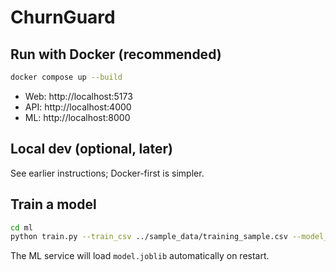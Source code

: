 # ChurnGuard

## Run with Docker (recommended)
```bash
docker compose up --build
```
- Web: http://localhost:5173
- API: http://localhost:4000
- ML:  http://localhost:8000

## Local dev (optional, later)
See earlier instructions; Docker-first is simpler.

## Train a model
```bash
cd ml
python train.py --train_csv ../sample_data/training_sample.csv --model_path ./model.joblib
```
The ML service will load `model.joblib` automatically on restart.
